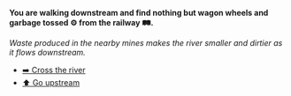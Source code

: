 **You are walking downstream and find nothing but wagon wheels and garbage tossed ⚙️ from the railway 🛤️.**

*Waste produced in the nearby mines makes the river smaller and dirtier as it flows downstream.*

- [➡️ Cross the river](8-3A.md)
- [⬆️ Go upstream](8-4.md)